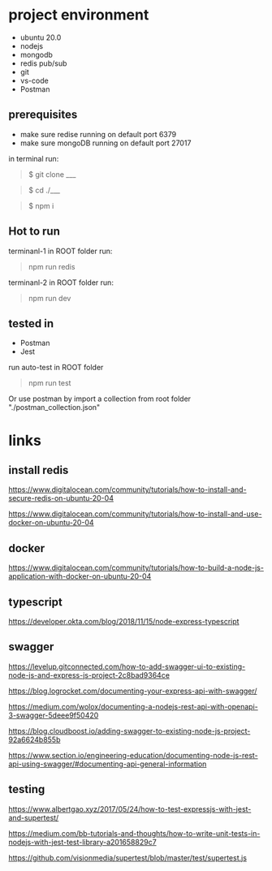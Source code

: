 
# project environment
- ubuntu 20.0
- nodejs
- mongodb
- redis pub/sub
- git 
- vs-code
- Postman
  

## prerequisites  
- make sure redise running on default port 6379
- make sure mongoDB running on default port 27017

in terminal run:
> $ git clone ___

> $ cd ./___

> $ npm i

## Hot to run
terminanl-1 in ROOT folder run: 
> npm run redis 
 
terminanl-2 in ROOT folder run: 
> npm run dev 

## tested in
- Postman
- Jest 

run auto-test in ROOT folder
> npm run test

Or use postman by import a  collection from root folder 
"./postman_collection.json"


# links

## install redis 
https://www.digitalocean.com/community/tutorials/how-to-install-and-secure-redis-on-ubuntu-20-04

https://www.digitalocean.com/community/tutorials/how-to-install-and-use-docker-on-ubuntu-20-04

## docker
https://www.digitalocean.com/community/tutorials/how-to-build-a-node-js-application-with-docker-on-ubuntu-20-04



## typescript
https://developer.okta.com/blog/2018/11/15/node-express-typescript

## swagger
https://levelup.gitconnected.com/how-to-add-swagger-ui-to-existing-node-js-and-express-js-project-2c8bad9364ce

https://blog.logrocket.com/documenting-your-express-api-with-swagger/

https://medium.com/wolox/documenting-a-nodejs-rest-api-with-openapi-3-swagger-5deee9f50420

https://blog.cloudboost.io/adding-swagger-to-existing-node-js-project-92a6624b855b

https://www.section.io/engineering-education/documenting-node-js-rest-api-using-swagger/#documenting-api-general-information


## testing
https://www.albertgao.xyz/2017/05/24/how-to-test-expressjs-with-jest-and-supertest/

https://medium.com/bb-tutorials-and-thoughts/how-to-write-unit-tests-in-nodejs-with-jest-test-library-a201658829c7

https://github.com/visionmedia/supertest/blob/master/test/supertest.js

